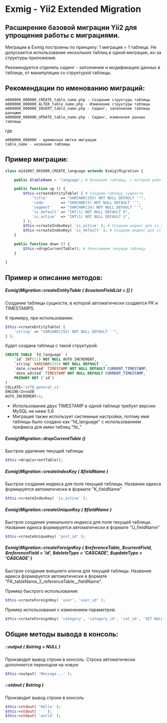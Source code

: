 # Exmig - Yii2 Extended Migration

## Расширение базовой миграции Yii2 для упрощения работы с миграциями.

Миграции в Exmig построены по принципу: 1 миграция = 1 таблица. Не допускается использование нескольких таблиц в одной миграции, из-за структуры приложения.

Рекомендуется отделить сидинг - заполнение и модификацию данных в таблице, от манипуляции со структурой таблицы.

Рекомендации по именованию миграций:
------------------------------------

```
m000000_000000_CREATE_table_name.php - Создание структуры таблицы
m000000_000000_ALTER_table_name.php - Изменение структуры таблицы
m000000_000000_INSERT_table_name.php - Сидинг, заполнение таблицы данными
m000000_000000_UPDATE_table_name.php - Сидинг, изменения данных таблицы
```

где

```
m000000_000000 - временная метка миграции
table_name - название таблицы
```

Пример миграции:
----------------

```php
class m141007_065000_CREATE_language extends Exmig\Migration {

    public $tableName = 'language'; # Название таблицы, с которой работает миграция

    public function up () {
        $this->createEntityTable( [ # Создаем таблицу сущности
            'title'      => "VARCHAR(255) NOT NULL DEFAULT ''",
            'code'       => "VARCHAR(5) NOT NULL DEFAULT ''",
            'segment'    => "VARCHAR(24) NOT NULL DEFAULT ''",
            'is_default' => "INT(1) NOT NULL DEFAULT 0",
            'is_active'  => "INT(1) NOT NULL DEFAULT 1",
        ] );
        $this->createIndexKey( 'is_active' ); # Создаем индекс для is_active
        $this->createIndexKey( 'is_default' ); # Создаем индекс для is_default
    }

    public function down () {
        $this->dropCurrentTable(); # Уничтожаем текущую таблицу
    }

}
```


Пример и описание методов:
--------------------------

##### Exmig\Migration::createEntityTable ( $customFieldList = [] )

Создание таблицы сущности, в которой автоматически создается PK и TIMESTAMPS.

К примеру, при использовании:
```php
$this->createEntityTable( [
    'string' => "VARCHAR(255) NOT NULL DEFAULT ''",
] );
```

будет создана таблица с такой структурой:
```sql
CREATE TABLE `fd_language` (
    `id` INT(11) NOT NULL AUTO_INCREMENT,
    `string` VARCHAR(255) NOT NULL DEFAULT '',
    `date_created` TIMESTAMP NOT NULL DEFAULT CURRENT_TIMESTAMP,
    `date_edited` TIMESTAMP NOT NULL DEFAULT CURRENT_TIMESTAMP,
    PRIMARY KEY (`id`)
)
COLLATE='utf8_general_ci'
ENGINE=InnoDB
AUTO_INCREMENT=1;
```

* Использование двух TIMESTAMP в одной таблице требует версию MySQL не ниже 5.6
* Миграция также использует системные настройки, потому имя таблицы было создано как "fd_language" с использованием префикса для имен таблиц "fd_"


##### Exmig\Migration::dropCurrentTable ()

Быстрое удаление текущей таблицы

```php
$this->dropCurrentTable();
```

##### Exmig\Migration::createIndexKey ( $fieldName )

Быстрое создание индекса для поля текущей таблицы. Название идекса формируется автоматически в формате "K_fieldName"

```php
$this->createIndexKey( 'is_active' );
```

##### Exmig\Migration::createUniqueKey ( $fieldName )

Быстрое создание уникального индекса для поля текущей таблицы. Название идекса формируется автоматически в формате "U_fieldName"

```php
$this->createUniqueKey( 'post_id' );
```

##### Exmig\Migration::createForeignKey ( $referenceTable, $currentField, $referenceField = 'id', $deleteType = 'CASCADE', $updateType = 'CASCADE' )

Быстрое создание внешнего ключа для текущей таблицы. Название идекса формируется автоматически в формате "FK_tableName_2_referenceTable__fieldName".

Пример быстрого использования:
```php
$this->createForeignKey( 'user', 'user_id' );
```

Пример использования с изменением параметров:
```php
$this->createForeignKey( 'category', 'category_id', 'cat_id', 'SET NULL', 'CASCADE' );
```

Общие методы вывода в консоль:
------------------------

##### ::output ( $string = NULL )

Производит вывод строки в консоль. Строка автоматически дополняется переходом на новую

```php
$this->output( 'Message...' );
```

##### ::stdout ( $string )

Производит вывод строки в консоль

```php
$this->stdout( 'Hello' );
$this->stdout( ' ' );
$this->stdout( 'world' );
```
